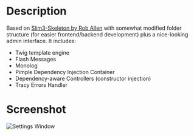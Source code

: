 # Description

Based on [Slim3-Skeleton by Rob Allen][1] with somewhat modified folder structure (for easier frontend/backend development) plus a nice-looking admin interface. It includes:

 - Twig template engine
 - Flash Messages
 - Monolog
 - Pimple Dependency Injection Container
 - Dependency-aware Controllers (constructor injection)
 - Tracy Errors Handler

# Screenshot

![Settings Window](https://raw.github.com/sarfraznawaz2005/slim3-skeleton/master/screenshot.png)

 [1]: http://akrabat.com/a-slim3-skeleton/
